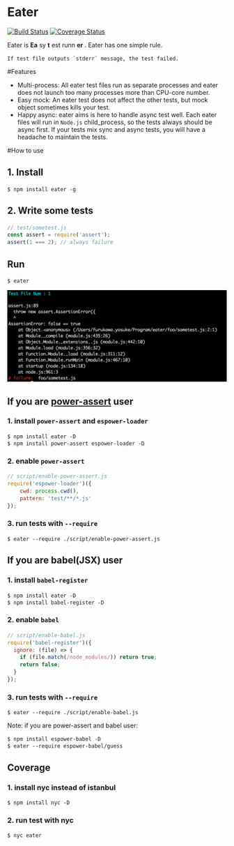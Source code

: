 Eater
===============
[![Build Status](https://travis-ci.org/yosuke-furukawa/eater.svg?branch=master)](https://travis-ci.org/yosuke-furukawa/eater)
[![Coverage Status](https://coveralls.io/repos/github/yosuke-furukawa/eater/badge.svg?branch=master)](https://coveralls.io/github/yosuke-furukawa/eater?branch=master)

Eater is **Ea** sy **t** est runn **er** .
Eater has one simple rule.

```
If test file outputs `stderr` message, the test failed.
```

#Features

- Multi-process: All eater test files run as separate processes and eater does not launch too many processes more than CPU-core number.
- Easy mock: An eater test does not affect the other tests, but mock object sometimes kills your test.
- Happy async: eater aims is here to handle async test well. Each eater files will run in `Node.js` child_process, so the tests always should be async first. If your tests mix sync and async tests, you will have a headache to maintain the tests.

#How to use

## 1. Install

```
$ npm install eater -g
```

## 2. Write some tests

```js
// test/sometest.js
const assert = require('assert');
assert(1 === 2); // always failure
```

## Run

```
$ eater
```

![image](./images/screenshot.png)

## If you are [power-assert](https://github.com/power-assert-js/power-assert) user

### 1. install `power-assert` and `espower-loader`

```
$ npm install eater -D
$ npm install power-assert espower-loader -D
```

### 2. enable `power-assert`

```js
// script/enable-power-assert.js
require('espower-loader')({
    cwd: process.cwd(),
    pattern: 'test/**/*.js'
});
```

### 3. run tests with `--require`

```
$ eater --require ./script/enable-power-assert.js
```

## If you are babel(JSX) user

### 1. install `babel-register`

```
$ npm install eater -D
$ npm install babel-register -D
```

### 2. enable `babel`

```js
// script/enable-babel.js
require('babel-register')({
  ignore: (file) => {
    if (file.match(/node_modules/)) return true;
    return false;
  }
});
```

### 3. run tests with `--require`

```
$ eater --require ./script/enable-babel.js
```

Note: if you are power-assert and babel user:

```
$ npm install espower-babel -D
$ eater --require espower-babel/guess
```


## Coverage

### 1. install nyc instead of istanbul

```
$ npm install nyc -D
```

### 2. run test with nyc

```
$ nyc eater
```
